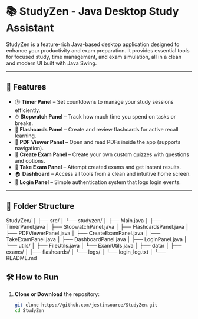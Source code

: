 # 📚 StudyZen - Java Desktop Study Assistant

StudyZen is a feature-rich Java-based desktop application designed to enhance your productivity and exam preparation. It provides essential tools for focused study, time management, and exam simulation, all in a clean and modern UI built with Java Swing.

---

## 🚀 Features

- 🕒 **Timer Panel** – Set countdowns to manage your study sessions efficiently.
- ⏱ **Stopwatch Panel** – Track how much time you spend on tasks or breaks.
- 🧠 **Flashcards Panel** – Create and review flashcards for active recall learning.
- 📄 **PDF Viewer Panel** – Open and read PDFs inside the app (supports navigation).
- 📝 **Create Exam Panel** – Create your own custom quizzes with questions and options.
- 🎯 **Take Exam Panel** – Attempt created exams and get instant results.
- 🏠 **Dashboard** – Access all tools from a clean and intuitive home screen.
- 🔐 **Login Panel** – Simple authentication system that logs login events.

---

## 📁 Folder Structure

StudyZen/
│
├── src/
│ └── studyzen/
│ ├── Main.java
│ ├── TimerPanel.java
│ ├── StopwatchPanel.java
│ ├── FlashcardsPanel.java
│ ├── PDFViewerPanel.java
│ ├── CreateExamPanel.java
│ ├── TakeExamPanel.java
│ ├── DashboardPanel.java
│ ├── LoginPanel.java
│ └── utils/
│ ├── FileUtils.java
│ └── ExamUtils.java
│
├── data/
│ ├── exams/
│ ├── flashcards/
│ └── logs/
│ └── login_log.txt
│
└── README.md

## 🛠 How to Run

1. **Clone or Download** the repository:
   ```bash
   git clone https://github.com/jestinsource/StudyZen.git
   cd StudyZen
